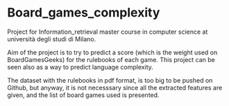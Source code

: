 # Board_games_complexity
Project for Information_retrieval master course in computer science at università degli studi di Milano.

Aim of the project is to try to predict a score (which is the weight used on BoardGamesGeeks) for the rulebooks of each game.
This project can be seen also as a way to predict language complexity.

The dataset with the rulebooks in pdf format, is too big to be pushed on Github, but anyway, it is not necesssary since all the extracted features are given, and the list of board games used is presented.
